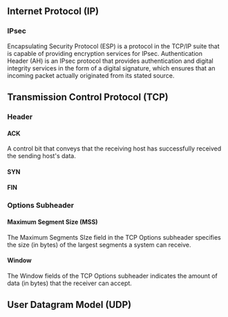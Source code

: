 
## Internet Protocol (IP)

### IPsec
Encapsulating Security Protocol (ESP) is a protocol in the TCP/IP suite that is capable of providing encryption services for IPsec. Authentication Header (AH) is an IPsec protocol that provides authentication and digital integrity services in the form of a digital signature, which ensures that an incoming packet actually originated from its stated source.
## Transmission Control Protocol (TCP)

### Header
#### ACK
A control bit that conveys that the receiving host has successfully received the sending host's data.

#### SYN
#### FIN


### Options Subheader
#### Maximum Segment Size (MSS)
The Maximum Segments SIze field in the TCP Options subheader specifies the size (in bytes) of the largest segments a system can receive.
#### Window
The Window fields of the TCP Options subheader indicates the amount of data (in bytes) that the receiver can accept.

## User Datagram Model (UDP)

